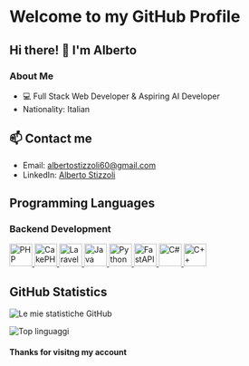 # Welcome to my GitHub Profile

## Hi there! 👋 I'm Alberto

### About Me
 - 💻 Full Stack Web Developer & Aspiring AI Developer
 - Nationality: Italian


## 📫 Contact me
- Email: albertostizzoli60@gmail.com 
- LinkedIn: [Alberto Stizzoli](https://www.linkedin.com/in/alberto-stizzoli-82a676260/)
 

##  Programming Languages

### Backend Development

<a href="https://www.php.net/">
  <img src="https://raw.githubusercontent.com/danielcranney/readme-generator/main/public/icons/skills/php-colored.svg" width="40" alt="PHP"/> 
</a>

<a href="https://www.python.org/doc/">
  <img src="https://avatars.githubusercontent.com/u/23666?s=240&v=4" width="40" alt="CakePHP"/> 
</a>

<a href="https://www.python.org/doc/">
  <img src="https://raw.githubusercontent.com/danielcranney/readme-generator/main/public/icons/skills/laravel-colored.svg" width="40" alt="Laravel"/> 
</a>

<a href="https://www.python.org/doc/">
  <img src="https://www.vectorlogo.zone/logos/java/java-icon.svg" width="40" alt="Java"/> 
</a>

<a href="https://www.python.org/doc/">
  <img src="https://raw.githubusercontent.com/danielcranney/readme-generator/main/public/icons/skills/python-colored.svg" width="40" alt="Python"/> 
</a>

<a href="https://www.python.org/doc/">
  <img src="https://avatars.githubusercontent.com/u/156354296?s=242&v=4" width="40" alt="FastAPI"/> 
</a>

<a href="https://www.python.org/doc/">
  <img src="https://upload.wikimedia.org/wikipedia/commons/thumb/b/bd/Logo_C_sharp.svg/384px-Logo_C_sharp.svg.png?20221121173824" width="40" alt="C#"/> 
</a>

<a href="https://www.python.org/doc/">
  <img src="https://avatars.githubusercontent.com/u/13841574?s=242&v=4" width="40" alt="C++"/> 
</a>



## GitHub Statistics

![Le mie statistiche GitHub](https://github-readme-stats.vercel.app/api?username=albertostizzoli&show_icons=true&theme=merko)

![Top linguaggi](https://github-readme-stats.vercel.app/api/top-langs/?username=albertostizzoli&layout=compact&theme=merko)

#### Thanks for visitng my account